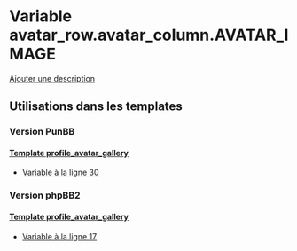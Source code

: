 # Variable avatar_row.avatar_column.AVATAR_IMAGE
[Ajouter une description](https://fa-tvars.appspot.com/var/avatar_row.avatar_column.AVATAR_IMAGE)

## Utilisations dans les templates

### Version PunBB

#### [Template profile_avatar_gallery](punbb/profile_avatar_gallery.md)
* [Variable &agrave; la ligne 30](../punbb/profile_avatar_gallery.tpl#L30)

### Version phpBB2

#### [Template profile_avatar_gallery](subsilver/profile_avatar_gallery.md)
* [Variable &agrave; la ligne 17](../subsilver/profile_avatar_gallery.tpl#L17)